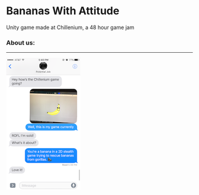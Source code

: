 # Bananas With Attitude
Unity game made at Chillenium, a 48 hour game jam

### About us:
----
![About The Game](/Assets/ReadmeAssets/aboutTheGame.png)

